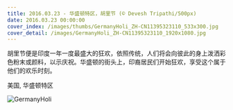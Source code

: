 ```yaml
---
title: 2016.03.23 - 华盛顿特区，胡里节 (© Devesh Tripathi/500px)
date: 2016.03.23 00:00:00
cover_index: /images/thumbs/GermanyHoli_ZH-CN11395323110_533x300.jpg
cover_detail: /images/GermanyHoli_ZH-CN11395323110_1920x1080.jpg
---
```


胡里节便是印度一年一度最盛大的狂欢，依照传统，人们将会向彼此的身上泼洒彩色粉末或颜料，以示庆祝。华盛顿的街头上，印裔居民们开始狂欢，享受这个属于他们的欢乐时刻。

美国, 华盛顿特区

![GermanyHoli](/images/GermanyHoli_ZH-CN11395323110_1920x1080.jpg)
